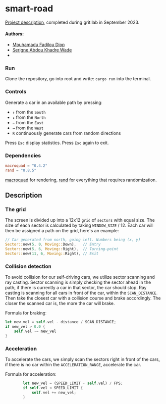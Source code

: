 # smart-road
[Project description](https://github.com/01-edu/public/blob/master/subjects/smart-road/README.md), completed during grit:lab in September 2023.

#### Authors:
- [Mouhamadu Fadilou Diop](https://learn.zone01dakar.sn/git/mouhamadoufadiop/smart-road)
- [Serigne Abdou Khadre Wade](https://learn.zone01dakar.sn/git/serwade/)
- [](https://learn.zone01dakar.sn/git//)

### Run
Clone the repository, go into root and write:
`cargo run`
into the terminal.

### Controls
Generate a car in an available path by pressing:
- `↑` from the `South`
- `↓` from the `North`
- `←` from the `East`
- `→` from the `West`
- `R` continuously generate cars from random directions

Press `Esc` display statistics. Press `Esc` again to exit.


### Dependencies
```toml
macroquad = "0.4.2"
rand = "0.8.5"
```

[macroquad](https://crates.io/crates/macroquad) for rendering, [rand](https://crates.io/crates/rand) for everything that requires randomization.

## Description


### The grid
The screen is divided up into a 12x12 `grid` of `sectors` with equal size. The size of each sector is calculated by taking `WINDOW_SIZE` / 12. 
Each car will then be assigned a path on the grid, here's an example:
```rust
// Car generated from north, going left. Numbers being (x, y)
Sector::new(5, 0, Moving::Down),   // Entry
Sector::new(5, 6, Moving::Right),  // Turning-point
Sector::new(11, 6, Moving::Right), // Exit
```

### Collision detection
To avoid collision for our self-driving cars, we utilize sector scanning and ray casting.
Sector scanning is simply checking the sector ahead in the path, if there is currently a car in that sector, the car should stop. 
Ray casting is scanning for all cars in front of the car, within the `SCAN_DISTANCE`. Then take the closest car with a collision course and brake accordingly. 
The closer the scanned car is, the more the car will brake. 

Formula for braking:
```rust
let new_vel = self.vel - distance / SCAN_DISTANCE;
if new_vel > 0.0 {
    self.vel -= new_vel
}
```

### Acceleration
To accelerate the cars, we simply scan the sectors right in front of the cars, if there is no car within the `ACCELERATION_RANGE`, 
accelerate the car.

Formula for acceleration:
```rust
        let new_vel = (SPEED_LIMIT - self.vel) / FPS;
        if self.vel < SPEED_LIMIT {
            self.vel += new_vel;
        }
```


